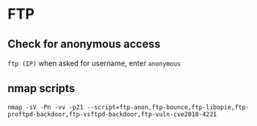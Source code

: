 # FTP

## Check for anonymous access
`ftp (IP)` when asked for username, enter `anonymous`

## nmap scripts
`nmap -sV -Pn -vv -p21 --script=ftp-anon,ftp-bounce,ftp-libopie,ftp-proftpd-backdoor,ftp-vsftpd-backdoor,ftp-vuln-cve2010-4221`
